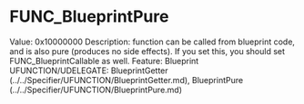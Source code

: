 # FUNC_BlueprintPure

Value: 0x10000000
Description: function can be called from blueprint code, and is also pure (produces no side effects). If you set this, you should set FUNC_BlueprintCallable as well.
Feature: Blueprint
UFUNCTION/UDELEGATE: BlueprintGetter (../../Specifier/UFUNCTION/BlueprintGetter.md), BlueprintPure (../../Specifier/UFUNCTION/BlueprintPure.md)